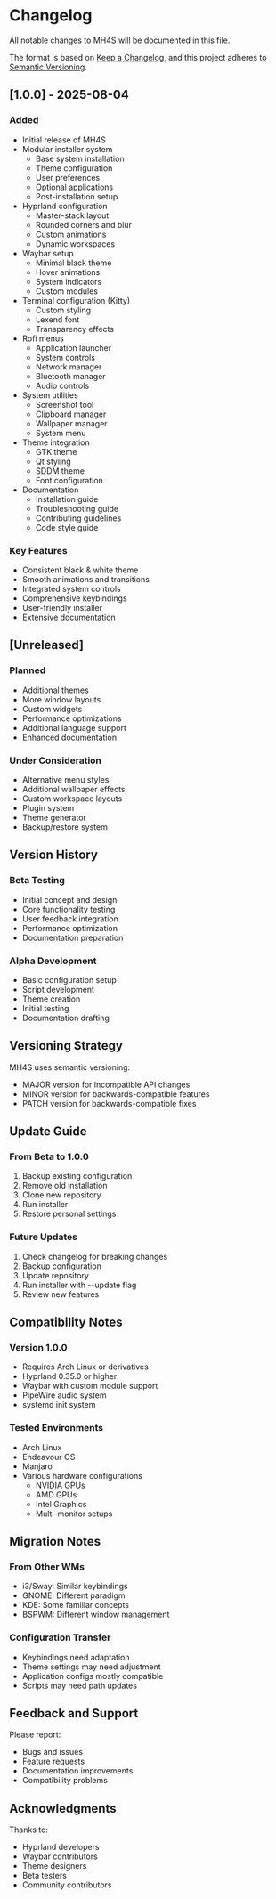 # Changelog

All notable changes to MH4S will be documented in this file.

The format is based on [Keep a Changelog](https://keepachangelog.com/en/1.0.0/),
and this project adheres to [Semantic Versioning](https://semver.org/spec/v2.0.0.html).

## [1.0.0] - 2025-08-04

### Added
- Initial release of MH4S
- Modular installer system
  - Base system installation
  - Theme configuration
  - User preferences
  - Optional applications
  - Post-installation setup
- Hyprland configuration
  - Master-stack layout
  - Rounded corners and blur
  - Custom animations
  - Dynamic workspaces
- Waybar setup
  - Minimal black theme
  - Hover animations
  - System indicators
  - Custom modules
- Terminal configuration (Kitty)
  - Custom styling
  - Lexend font
  - Transparency effects
- Rofi menus
  - Application launcher
  - System controls
  - Network manager
  - Bluetooth manager
  - Audio controls
- System utilities
  - Screenshot tool
  - Clipboard manager
  - Wallpaper manager
  - System menu
- Theme integration
  - GTK theme
  - Qt styling
  - SDDM theme
  - Font configuration
- Documentation
  - Installation guide
  - Troubleshooting guide
  - Contributing guidelines
  - Code style guide

### Key Features
- Consistent black & white theme
- Smooth animations and transitions
- Integrated system controls
- Comprehensive keybindings
- User-friendly installer
- Extensive documentation

## [Unreleased]

### Planned
- Additional themes
- More window layouts
- Custom widgets
- Performance optimizations
- Additional language support
- Enhanced documentation

### Under Consideration
- Alternative menu styles
- Additional wallpaper effects
- Custom workspace layouts
- Plugin system
- Theme generator
- Backup/restore system

## Version History

### Beta Testing
- Initial concept and design
- Core functionality testing
- User feedback integration
- Performance optimization
- Documentation preparation

### Alpha Development
- Basic configuration setup
- Script development
- Theme creation
- Initial testing
- Documentation drafting

## Versioning Strategy

MH4S uses semantic versioning:
- MAJOR version for incompatible API changes
- MINOR version for backwards-compatible features
- PATCH version for backwards-compatible fixes

## Update Guide

### From Beta to 1.0.0
1. Backup existing configuration
2. Remove old installation
3. Clone new repository
4. Run installer
5. Restore personal settings

### Future Updates
1. Check changelog for breaking changes
2. Backup configuration
3. Update repository
4. Run installer with --update flag
5. Review new features

## Compatibility Notes

### Version 1.0.0
- Requires Arch Linux or derivatives
- Hyprland 0.35.0 or higher
- Waybar with custom module support
- PipeWire audio system
- systemd init system

### Tested Environments
- Arch Linux
- Endeavour OS
- Manjaro
- Various hardware configurations
  - NVIDIA GPUs
  - AMD GPUs
  - Intel Graphics
  - Multi-monitor setups

## Migration Notes

### From Other WMs
- i3/Sway: Similar keybindings
- GNOME: Different paradigm
- KDE: Some familiar concepts
- BSPWM: Different window management

### Configuration Transfer
- Keybindings need adaptation
- Theme settings may need adjustment
- Application configs mostly compatible
- Scripts may need path updates

## Feedback and Support

Please report:
- Bugs and issues
- Feature requests
- Documentation improvements
- Compatibility problems

## Acknowledgments

Thanks to:
- Hyprland developers
- Waybar contributors
- Theme designers
- Beta testers
- Community contributors
